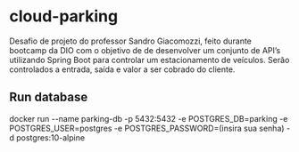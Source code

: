 # cloud-parking
Desafio de projeto do professor Sandro Giacomozzi, feito durante bootcamp da DIO com o objetivo de de desenvolver um conjunto de API’s utilizando Spring Boot para controlar um estacionamento de veículos. Serão controlados a entrada, saída e valor a ser cobrado do cliente.

## Run database
docker run --name parking-db -p 5432:5432 -e POSTGRES_DB=parking -e POSTGRES_USER=postgres -e POSTGRES_PASSWORD=(insira sua senha) -d postgres:10-alpine